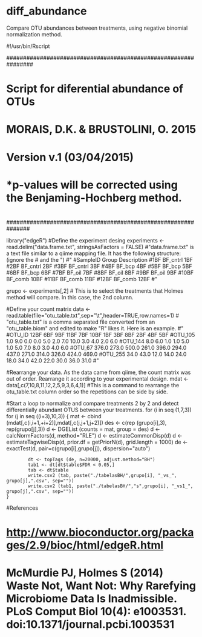 # diff_abundance
Compare OTU abundances between treatments, using negative binomial normalization method.

#!/usr/bin/Rscript

################################################################
# Script for diferential abundance of OTUs 
# MORAIS, D.K. & BRUSTOLINI, O. 2015
#
# Version v.1 (03/04/2015)
#
# *p-values will be corrected using the Benjaming-Hochberg method.
# 
###############################################################

library("edgeR")
#Define the experiment desing
experiments <- read.delim("data.frame.txt", stringsAsFactors = FALSE) #"data.frame.txt" is a text file similar to a qiime mapping file. It has the following structure: (ignore the # and the ")
#"
#SampleID	Group	Description
#1BF	BF_cntrl	1BF
#2BF	BF_cntrl	2BF
#3BF	BF_cntrl	3BF
#4BF	BF_bcp	4BF
#5BF	BF_bcp	5BF
#6BF	BF_bcp	6BF
#7BF	BF_oil	7BF
#8BF	BF_oil	8BF
#9BF	BF_oil	9BF
#10BF	BF_comb	10BF
#11BF	BF_comb	11BF
#12BF	BF_comb	12BF
#"

grupo <- experiments[,2] # This is to select the treatments that Holmes method will compare. In this case, the 2nd column.

#Define your count matrix
data <- read.table(file="otu_table.txt",sep="\t",header=TRUE,row.names=1) # "otu_table.txt" is a comma separated file converted from an "otu_table.biom" and edited to make "R" likes it. Here is an example.
#"
#OTU_ID	12BF	6BF	9BF	11BF	7BF	10BF	1BF	3BF	8BF	2BF	4BF	5BF
#OTU_105	1.0	9.0	0.0	0.0	5.0	2.0	7.0	10.0	3.0	4.0	2.0	6.0
#OTU_144	8.0	6.0	1.0	1.0	5.0	1.0	5.0	7.0	8.0	3.0	4.0	6.0
#OTU_67	376.0	273.0	500.0	261.0	396.0	294.0	437.0	271.0	314.0	326.0	424.0	469.0
#OTU_255	34.0	43.0	12.0	14.0	24.0	18.0	34.0	42.0	22.0	30.0	36.0	31.0
#"

#Rearrange your data. As the data came from qiime, the count matrix was out of order. Rearrange it according to your experimental design.
mdat <- data[,c(7,10,8,11,12,2,5,9,3,6,4,1)] #This is a command to rearrange the otu_table.txt column order so the repetitions can be side by side.

#Start a loop to normalize and compare treatments 2 by 2 and detect differentially abundant OTUS between your treatments.
for (i in seq (1,7,3))
	for (j in seq ((i+3),10,3))
	{
			mat <- cbind (mdat[,c(i,i+1,+i+2)],mdat[,c(j,j+1,j+2)])
			des <- c(rep (grupo[i],3), rep(grupo[j],3))
			d <- DGEList (counts = mat, group = des)
			d <- calcNormFactors(d, method="RLE")
			d <- estimateCommonDisp(d)
			d <- estimateTagwiseDisp(d, prior.df = getPriorN(d), grid.length = 1000)
			de <- exactTest(d, pair=c(grupo[i],grupo[j]), dispersion="auto")
		
			dt <- topTags (de, n=20000, adjust.method="BH")
			tab1 <- dt[dt$table$FDR < 0.05,]
			tab <- dt$table
			write.csv2 (tab, paste("./tabelasBH/",grupo[i], "_vs_", grupo[j],".csv", sep=""))
	        write.csv2 (tab1, paste("./tabelasBH/","s",grupo[i], "_vs1_", grupo[j],".csv", sep=""))
	}

#References
# http://www.bioconductor.org/packages/2.9/bioc/html/edgeR.html
# McMurdie PJ, Holmes S (2014) Waste Not, Want Not: Why Rarefying Microbiome Data Is Inadmissible. PLoS Comput Biol 10(4): e1003531. doi:10.1371/journal.pcbi.1003531
